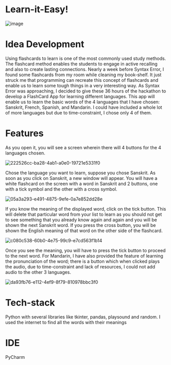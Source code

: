 # Learn-it-Easy!

![image](https://github.com/DaveVaishnavi/Learn-it-Easy/assets/99636505/ef72f36d-b347-495f-8c4d-75dcd88db65a)

# Idea Development

Using flashcards to learn is one of the most commonly used study methods. The flashcard method enables the students to engage in active recalling and also to create lasting connections. Nearly a week before Syntax Error, I found some flashcards from my room while cleaning my book-shelf. It just struck me that programming can recreate this concept of flashcards and enable us to learn some tough things in a very interesting way. As Syntax Error was approaching, I decided to give these 36 hours of the hackathon to develop a FlashCard App for learning different languages. This app will enable us to learn the basic words of the 4 languages that I have chosen: Sanskrit, French, Spanish, and Mandarin. I could have included a whole lot of more languages but due to time-constraint, I chose only 4 of them.

# Features

As you open it, you will see a screen wherein there will 4 buttons for the 4 languages chosen.

![222526cc-ba28-4ab1-a0e0-19721e5331f0](https://github.com/DaveVaishnavi/Learn-it-Easy/assets/99636505/89fd6233-ff0c-48ea-89e1-c73dfd833b24)

Chose the language you want to learn, suppose you chose Sanskrit. As soon as you click on Sanskrit, a new window will appear. You will have a white flashcard on the screen with a word in Sanskrit and 2 buttons, one with a tick symbol and the other with a cross symbol.

![05a3a293-e491-4875-9efe-0a7e852dd28e](https://github.com/DaveVaishnavi/Learn-it-Easy/assets/99636505/a5651469-169a-46c9-a6f2-826b6511f260)

If you know the meaning of the displayed word, click on the tick button. This will delete that particular word from your list to learn as you should not get to see something that you already know again and again and you will be shown the next Sanskrit word. If you press the cross button, you will be shown the English meaning of that word on the other side of the flashcard.

![c080c538-60b0-4e75-99c9-e7cd563f1b14](https://github.com/DaveVaishnavi/Learn-it-Easy/assets/99636505/3383ac27-2030-4b15-b0c0-1322f89c7cfd)

Once you see the meaning, you will have to press the tick button to proceed to the next word. For Mandarin, I have also provided the feature of learning the pronunciation of the word; there is a button which when clicked plays the audio, due to time-constraint and lack of resources, I could not add audio to the other 3 languages.

![da93fb76-e112-4ef9-8f79-810978bbc3f0](https://github.com/DaveVaishnavi/Learn-it-Easy/assets/99636505/346e6955-e229-4b0d-b019-10a78e3e65f3)

# Tech-stack
Python with several libraries like tkinter, pandas, playsound and random. I used the internet to find all the words with their meanings

# IDE
PyCharm




